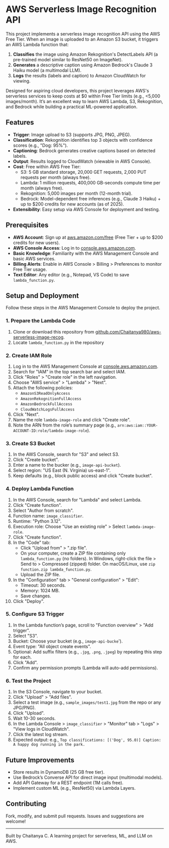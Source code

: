 # AWS Serverless Image Recognition API

This project implements a serverless image recognition API using the AWS Free Tier. When an image is uploaded to an Amazon S3 bucket, it triggers an AWS Lambda function that:
1. **Classifies** the image using Amazon Rekognition's DetectLabels API (a pre-trained model similar to ResNet50 on ImageNet).
2. **Generates** a descriptive caption using Amazon Bedrock's Claude 3 Haiku model (a multimodal LLM).
3. **Logs** the results (labels and caption) to Amazon CloudWatch for viewing.

Designed for aspiring cloud developers, this project leverages AWS's serverless services to keep costs at $0 within Free Tier limits (e.g., <5,000 images/month). It’s an excellent way to learn AWS Lambda, S3, Rekognition, and Bedrock while building a practical ML-powered application.

## Features
- **Trigger**: Image upload to S3 (supports JPG, PNG, JPEG).
- **Classification**: Rekognition identifies top 3 objects with confidence scores (e.g., "Dog: 95%").
- **Captioning**: Bedrock generates creative captions based on detected labels.
- **Output**: Results logged to CloudWatch (viewable in AWS Console).
- **Cost**: Free within AWS Free Tier:
  - S3: 5 GB standard storage, 20,000 GET requests, 2,000 PUT requests per month (always free).
  - Lambda: 1 million requests, 400,000 GB-seconds compute time per month (always free).
  - Rekognition: 5,000 images per month (12-month trial).
  - Bedrock: Model-dependent free inferences (e.g., Claude 3 Haiku) + up to $200 credits for new accounts (as of 2025).
- **Extensibility**: Easy setup via AWS Console for deployment and testing.

## Prerequisites
- **AWS Account**: Sign up at [aws.amazon.com/free](https://aws.amazon.com/free) (Free Tier + up to $200 credits for new users).
- **AWS Console Access**: Log in to [console.aws.amazon.com](https://console.aws.amazon.com).
- **Basic Knowledge**: Familiarity with the AWS Management Console and basic AWS services.
- **Billing Alerts**: Enable in AWS Console > Billing > Preferences to monitor Free Tier usage.
- **Text Editor**: Any editor (e.g., Notepad, VS Code) to save `lambda_function.py`.



## Setup and Deployment
Follow these steps in the AWS Management Console to deploy the project. 

### 1. Prepare the Lambda Code
1. Clone or download this repository from [github.com/Chaitanya980/aws-serverless-image-recog](https://github.com/Chaitanya980/aws-serverless-image-recog).
2. Locate `lambda_function.py` in the repository 
        


### 2. Create IAM Role
1. Log in to the AWS Management Console at [console.aws.amazon.com](https://console.aws.amazon.com).
2. Search for "IAM" in the top search bar and select IAM.
3. Click "Roles" > "Create role" in the left navigation.
4. Choose "AWS service" > "Lambda" > "Next".
5. Attach the following policies:
   - `AmazonS3ReadOnlyAccess`
   - `AmazonRekognitionFullAccess`
   - `AmazonBedrockFullAccess`
   - `CloudWatchLogsFullAccess`
6. Click "Next".
7. Name the role `lambda-image-role` and click "Create role".
8. Note the ARN from the role’s summary page (e.g., `arn:aws:iam::YOUR-ACCOUNT-ID:role/lambda-image-role`).

### 3. Create S3 Bucket
1. In the AWS Console, search for "S3" and select S3.
2. Click "Create bucket".
3. Enter a name to the bucker (e.g., `image-api-bucket`).
4. Select region: "US East (N. Virginia) us-east-1".
5. Keep defaults (e.g., block public access) and click "Create bucket".

### 4. Deploy Lambda Function
1. In the AWS Console, search for "Lambda" and select Lambda.
2. Click "Create function".
3. Select "Author from scratch".
4. Function name: `image_classifier`.
5. Runtime: "Python 3.12".
6. Execution role: Choose "Use an existing role" > Select `lambda-image-role`.
7. Click "Create function".
8. In the "Code" tab:
   - Click "Upload from" > ".zip file".
   - On your computer, create a ZIP file containing only `lambda_function.py` (no folders). In Windows, right-click the file > Send to > Compressed (zipped) folder. On macOS/Linux, use `zip function.zip lambda_function.py`.
   - Upload the ZIP file.
9. In the "Configuration" tab > "General configuration" > "Edit":
   - Timeout: 30 seconds.
   - Memory: 1024 MB.
   - Save changes.
10. Click "Deploy".

### 5. Configure S3 Trigger
1. In the Lambda function’s page, scroll to "Function overview" > "Add trigger".
2. Select "S3".
3. Bucket: Choose your bucket (e.g., `image-api-bucke`').
4. Event type: "All object create events".
5. Optional: Add suffix filters (e.g., `.jpg`, `.png`, `.jpeg`) by repeating this step for each.
6. Click "Add".
7. Confirm any permission prompts (Lambda will auto-add permissions).

### 6. Test the Project
1. In the S3 Console, navigate to your bucket.
2. Click "Upload" > "Add files".
3. Select a test image (e.g., `sample_images/test1.jpg` from the repo or any JPG/PNG).
4. Click "Upload".
5. Wait 10-30 seconds.
6. In the Lambda Console > `image_classifier` > "Monitor" tab > "Logs" > "View logs in CloudWatch".
7. Click the latest log stream.
8. Expected output: e.g., `Top classifications: [('Dog', 95.0)] Caption: A happy dog running in the park.`




## Future Improvements
- Store results in DynamoDB (25 GB free tier).
- Use Bedrock’s Converse API for direct image input (multimodal models).
- Add API Gateway for a REST endpoint (1M calls free).
- Implement custom ML (e.g., ResNet50) via Lambda Layers.

## Contributing
Fork, modify, and submit pull requests. Issues and suggestions are welcome!

---

Built by Chaitanya C. A learning project for serverless, ML, and LLM on AWS.

